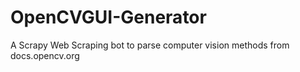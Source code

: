 # OpenCVGUI-Generator
A Scrapy Web Scraping bot to parse computer vision methods from docs.opencv.org
